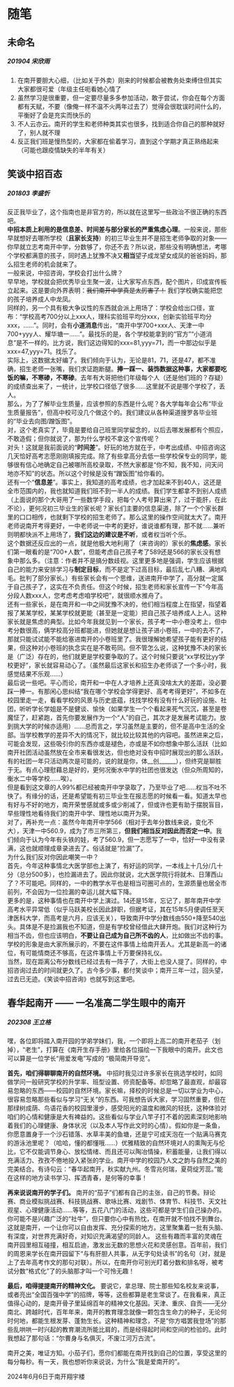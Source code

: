 # 随笔
## 未命名
##### 201904 宋欣雨
1. 在南开要胆大心细，（比如关于外卖）刚来的时候都会被教务处束缚住但其实大家都很可爱（年级主任呃看她心情了
2. 虽然学习是很重要，但一定要尽量多多参加活动，敢于尝试，你会在每个方面都有天赋，不要（像俺一样不温不火两年过去了）觉得会很耽误时间什么的，平衡好了会是充实而快乐的
3. 不人云亦云。南开的学生和老师种类其实也很多，找到适合你自己的那种就好了，别人就不理
4. 反正我们班是慢热型的，大家都在偷着学习，直到这个学期才真正熟络起来（可能也跟疫情缺失的半年有关）

## 笑谈中招百态
##### 201803 李盛忻
反正我毕业了，这个指南也是非官方的，所以就在这里写一些政治不很正确的东西吧。  
**中招本质上利用的是信息差、时间差与部分家长的严重焦虑心理**。一般来说，那些早就想好去哪所学校（**且家长支持**）的初三毕业生并不是招生老师争取的对象——你早就立志考南开中学，分数够了，你还不去？所以说，那些没有明确想法，考哪个学校都满意的孩子，同时遇上犹豫不决又**相当**望子成龙望女成凤的爸爸妈妈，那么招生老师的机会就来了。  
一般来说，中招咨询，学校会打出什么牌？  
早早地，学校就会把优秀毕业生聚一波，让大家写点东西，配个图片，印成宣传板立起来。这是要向外界表明：~~我们南开中学真是太厉害了！~~ 我们学校确实能把您的孩子培养成人中龙凤。  
同样的，另一个具有极大争议性的东西就会派上用场了：学校会给出口径，宣布：“学校高考700分以上xxx人，理科实验班平均分xxx，创新实验班平均分xxx，……”。同时，会有**小道消息**传出，“南开中学700+xxx人、天津一中700+yyy人、耀华塘一……”。最找乐的是，各个学校能拿到的“官方”“小道消息”是不一样的。比方说，我们这边得知的xxx=81,yyy=71，而一中那边似乎是xxx=47,yyy=71。找乐了。  
实际上，这数据太好编了。我们倾向于认为，无论是81，71，还是47，都不准确，招生老师一张嘴，我们求证跑断腿。**捧一踩一、装饰数据这种事，大家都要吃饭的嘛，不寒碜，不寒碜**。去年有大哥把他们年级每个人（还是他们班的？存疑）的成绩查出来了，一统计，比学校口径低了很多……这里就不说是哪个学校了，丢人。  
那么，为了了解毕业生质量，应该参照的东西是什么呢？各大学每年会公布“毕业生质量报告”，但高中校可没几个做这个的。我们建议从各种渠道搜罗各毕业班的“毕业去向图/蹭饭图”。  
对，这个老真实了，毕竟是要给自己班里同学留念的，以后去哪发展都有个照应，不敢造假；但你就说了，那为什么学校不拿这个宣传呢？  
对头！这就是我前面说的“**时间差**”。好玩的地方就在于，中考出成绩、中招咨询这几天恰好高考志愿刚刚填报完成。除了有些拿高分去低一些学校保专业的同学，能够很有信心地确定自己被哪所高校录取，不然大家都是“你不知，我不知，问天问地亦不知”的状态。所以这个时候是没有“蹭饭图”给你看的。  
还有一个“**信息差**”。事实上，我知道的高考成绩，也才加起来不到40人，这还是全市范围内的，我也就知道我们班不到一半人的成绩。我们学生都拿不到别人成绩（上面说的那个大哥用了一些数学手段，把每个人考号算出来了，过于能肝，在此不论），更何况初三毕业生的家长呢？家长们主要的信息渠道，除了一个个家长群里的口口相传，也就剩下学校的招生老师了。那么这里的操作空间就太大了。南开老师说南开考得更好，一中老师说一中考的更好，谁说谁都有理，那不就……兼听则明都快派不上用场了，**我们这边的建议是不听**，或者权当听个乐。  
这个数据还反应出的一点，就是他极大地利用了（来咨询的）家长的**焦虑感**。家长们第一眼看的是“700+人数”，但能考虑自己孩子考了589还是566的家长没有想象中那么多。（注意：作者并不是搞分数歧视。这里更多地是强调，学生应该根据自己的能力来安排学习与**制定目标**，而不是定下过高目标，最后乱七八糟、满地鸡毛。批判了部分家长。）有些家长会有一个思维，送进南开中学了，高分就一定属于自己孩子了，这实在不负责任。但这个时候，招生老师和家长宣传一下“今年高分段人数xxx人，您考虑考虑咱学校吧”，就很顺水推舟了。  
还有一些家长，是在南开和一中之间犹豫不决的，他们相当程度上在指望，指望着报了某某学校，某某学校就更能（甚至是一定能）把自己孩子培养成人上人。这种家长就是焦虑的典型。比如今年我就见到一个家长，孩子考一中小卷没考上，但中考分数很高，俩学校高分班都能进，但她就是想让孩子进小卷班，一中的去不了，那就只能试试能不能给塞进南开的小卷班里了。我很理解她希望孩子能有更好的结果，但这种对小卷班的执念实在是不敢苟同。但不管怎么说，这种犹豫不决的家长是（广泛）存在的，他们就更是学校要争取的了。这个时候只要说“xx学校比yy学校更好”，家长就容易动心了。（虽然最后这家长和招生办老师谈了一个多小时，我感觉结果不乐观……）  
最后说一些吧。平心而论，南开和一中在人才培养上还真没啥太大的差距，没必要踩一捧一。有那闲心思纠结“我在哪个学校会学得更好、高考考得更好”，不如多在校园里走一走，看看学校的风景与历史底蕴，找找学校有没有什么好玩的设施、社团，听听学长学姐是不是健谈、愉快（如果学生一个个看起来死气沉沉，甚至是卷魔怔了，赶紧跑，首先你要发展作为一个“人”的自己，其次才是发展考试能力。放到挑大学的时候亦适用）……总而言之，学习虽然是主要的，但不是高中生活的全部。当学校教学的差异不大的情况下，就比较比较其他的内容吧。虽然进来之后，可能会发现，这些吸引你的东西亦或是褪色，亦或是不如你想象中那么活跃（比如南开社团活动虽然放在全市来看很发达，但也绝对没有中招时展现出的那么活跃，有的社团一年只活动两次是可能的，说的就是你，体__创______），但终究是聊胜于无。有点心理慰藉总是好的，更何况衡水中学的社团也很发达（但众所周知的，衡水二中等学校……唉）。  
但是看到这文章的人99%都已经被南开中学录取了，乃至毕业了吧……权当不吐不快了。有缘分的话，还是希望能有初三毕业生在报志愿的时候看一看。知道太早也有好与不好的地方，南开荣誉感就或多或少削减了，但或许也更有助于摆脱盲目，早些理性地看待我们的南开中学、理性地以南开为荣。  
对了，再补充一点：虽然今年南开中学566（相对于去年分数线来说，变化不大），天津一中560.9，成为了市三所第三，**但我们相当反对因此而否定一中**。我们倾向于认为今年有头铁的娃，考了560.9，但一志愿写了一中，恰好一中没有录满，这也就顺理成章录进去了。俗话就是“捡漏”了。  
为什么我们反对你因此嘲笑一中？  
首先，今年这种事情北大医学部也上演了，有好运的同学，一本线上十几分/几十分（总分500多），也捡漏进去了。因此你就说，北大医学院行将就木、日薄西山了？不可能吧。同样的，一中的教学水平也是相当可圈可点的，生源质量也居全市前列，不会因为一位捡漏的幸运儿就大幅下降。  
更多的是，这种事情也在南开中学上演过。14还是15年，忘记了，那年南开中学高考水平异常低（似乎马跃美校长因此辞职，但据考证，其在15年5月便调任至天津医科大学，而高考是六月，应该无关），导致南开中学分数线由550+降至540出头。具体是不是捡漏我也不知道，但是有学校曾经借此大肆开炮。我们对这种行为相当不齿，但也应该明白，**不要让自己成为自己所不齿的人**，比如做出不齿的事。学校的形象是由大家所展示的，不要在这件事情上给南开丢人。尤其是新高一的诸位，有可能情商还不够高，在这件事情上千万要保持礼仪。  
当然，现在距离公布分数线已经过去有一阵子了，大街上也没人提了。同样的，中招咨询过去的时间就更久了。古今多少事，都付笑谈中；南开三年一过，回头望，过去已无迹。《笑谈中招咨询》也就写到这里吧。 

## 春华起南开 —— 一名准高二学生眼中的南开
##### 202308 王立格

嘿，各位即将踏入南开园的学弟学妹们，我，一个即将上高二的南开老茄子（划掉），“老生”，打算在《南开生存手册》里给各位描绘一下我眼中的南开。此文也可以算是一位学长“用爱发电”写成的 “极简南开导览”。

**首先，咱们得聊聊南开的自然环境。** 中招时我见过许多家长在挑选学校时，如同做学问一般研究学校的升学率、班型设置、师资配备等。却忽略了最直观，却最容易忽略的东西——校园的自然环境。家长嘛，择校的时候总是一切以学业为中心，很容易忽略那些看似与学习“无关”的东西。可我想告诉大家，学习固然重要，但在那绿树成荫、鸟语花香的校园里漫步，感受阳光的温度和微风的轻抚，这种体验对咱们的心情和健康是大有裨益的。这些看似与学业八竿子打不着的因素深刻地影响着我们的心理健康、身体状况（以及本人写作此文时的心情）。假如你是一条鱼，你愿意置身于一个沙石错落、水草丰美的鱼塘，还是宁可成天泡在一个贴满马赛克的游泳池里呢？（哈哈，懂的都懂哦……）优雅精致的自然环境对人的熏陶无与伦比，它不仅能调节身心、放松情绪、而且还可以陶冶情操，积蓄能量，让我们得以充满活力、孜孜不倦地投入紧张的学业。南开中学的校园乃人文之韵与自然之美的完美结合。有诗句云：“春华起南开，秋实献九州。冬雪兆何瑞，夏荷绽芳蕊。”能在这样的地方读书学习、挥洒青春，是何等的幸事！

**再来说说南开的学子们。** 南开的“茄子”们都有自己的主张，自己的节奏。辩论赛、商业模拟挑战赛、科技挑战赛、歌咏比赛、戏剧节、体育节、科技节、天文社观星、心理健康活动……等等，五花八门的活动，这些可都是学生们自己操办的。你可能不是兴趣广泛的“社牛”，但只要你心中有热忱，在南开就不怕找不到舞台。这就是南开，一个让你可以自由发挥、充分探索的地方。这里聚集着一批有头脑、有深度，对世界充满好奇，对知识充满渴望的同龄人。 这些有趣而丰富的灵魂在南开园里相互碰撞，相互启迪，激发出无数的思想火花和灵感创意。百年前，我们的周恩来学长在南开园留下“与有肝胆人共事，从无字句处读书”的名句（对，就是上了去年高考作文的那句对联）。所以，在南开你可别光盯着分数和排名呀，被考试分数“格式化”了的头脑那才叫一个可怜无趣！ 

**最后，咱得提提南开的精神文化。** 要说它，拿总理、院士那些知名校友来说事，或者亮出“全国百强中学”的招牌，等等，这些都算是老生常谈了。在我看来，真正值得心动的，是南开骨子里延绵百年的精神文化基因。天津、重庆、自贡——无分南北、跨越时代，百年年来，南开的教育理念就像一颗包含生命力的种子，无论何时何地，都能生根发芽、蓬勃生长。这种精神和理念，不是“你方唱罢我登场”的那些乱哄哄一时兴起的教育潮流所能比肩的，而是经得起时间和空间的检验的。此时我想起了那句话：“尔曹身与名俱灭，不废江河万古流”。

南开之美，唯证方知。小茄子们，愿你们都能在南开找到自己的位置，享受这里的每分每秒。有一天，我也想听你来说说，为什么“我是爱南开的”。

2024年6月6日于南开翔宇楼
